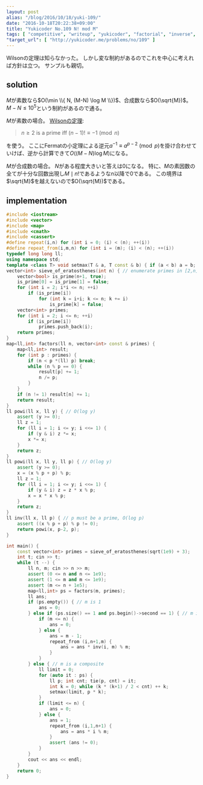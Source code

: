 ```yaml
---
layout: post
alias: "/blog/2016/10/18/yuki-109/"
date: "2016-10-18T20:22:38+09:00"
title: "Yukicoder No.109 N! mod M"
tags: [ "competitive", "writeup", "yukicoder", "factorial", "inverse", "wilsons-theorem", "fermats-little-theorem" ]
"target_url": [ "http://yukicoder.me/problems/no/109" ]
---
```


Wilsonの定理は知らなかった。
しかし変な制約があるのでこれを中心に考えれば方針は立つ。
サンプルも親切。

## solution

$M$が素数なら$O(\min \\{ N, (M-N) \log M \\})$、合成数なら$O(\sqrt{M})$。$M - N \le 10^5$という制約があるので通る。

$M$が素数の場合。
[Wilsonの定理](https://en.wikipedia.org/wiki/Wilson%27s_theorem):

>   $n \ge 2$ is a prime iff $(n-1)! \equiv -1 \pmod n$

を使う。
ここにFermatの小定理による逆元$a^{-1} \equiv a^{p-2} \pmod p$を掛け合わせていけば、逆から計算できて$O((M-N) \log M)$になる。

$M$が合成数の場合。
$N$がある程度大きいと答えは$0$になる。
特に、$M$の素因数の全てが十分な回数出現し$M \mid n!$であるような$n$以降で$0$である。
この境界は$\sqrt{M}$を越えないので$O(\sqrt{M})$である。

## implementation

``` c++
#include <iostream>
#include <vector>
#include <map>
#include <cmath>
#include <cassert>
#define repeat(i,n) for (int i = 0; (i) < (n); ++(i))
#define repeat_from(i,m,n) for (int i = (m); (i) < (n); ++(i))
typedef long long ll;
using namespace std;
template <class T> void setmax(T & a, T const & b) { if (a < b) a = b; }
vector<int> sieve_of_eratosthenes(int n) { // enumerate primes in [2,n] with O(n log log n)
    vector<bool> is_prime(n+1, true);
    is_prime[0] = is_prime[1] = false;
    for (int i = 2; i*i <= n; ++i)
        if (is_prime[i])
            for (int k = i+i; k <= n; k += i)
                is_prime[k] = false;
    vector<int> primes;
    for (int i = 2; i <= n; ++i)
        if (is_prime[i])
            primes.push_back(i);
    return primes;
}
map<ll,int> factors(ll n, vector<int> const & primes) {
    map<ll,int> result;
    for (int p : primes) {
        if (n < p *(ll) p) break;
        while (n % p == 0) {
            result[p] += 1;
            n /= p;
        }
    }
    if (n != 1) result[n] += 1;
    return result;
}
ll powi(ll x, ll y) { // O(log y)
    assert (y >= 0);
    ll z = 1;
    for (ll i = 1; i <= y; i <<= 1) {
        if (y & i) z *= x;
        x *= x;
    }
    return z;
}
ll powi(ll x, ll y, ll p) { // O(log y)
    assert (y >= 0);
    x = (x % p + p) % p;
    ll z = 1;
    for (ll i = 1; i <= y; i <<= 1) {
        if (y & i) z = z * x % p;
        x = x * x % p;
    }
    return z;
}
ll inv(ll x, ll p) { // p must be a prime, O(log p)
    assert ((x % p + p) % p != 0);
    return powi(x, p-2, p);
}

int main() {
    const vector<int> primes = sieve_of_eratosthenes(sqrt(1e9) + 3);
    int t; cin >> t;
    while (t --) {
        ll n, m; cin >> n >> m;
        assert (0 <= n and n <= 1e9);
        assert (1 <= m and m <= 1e9);
        assert (m <= n + 1e5);
        map<ll,int> ps = factors(m, primes);
        ll ans;
        if (ps.empty()) { // m is 1
            ans = 0;
        } else if (ps.size() == 1 and ps.begin()->second == 1) { // m is a prime
            if (m <= n) {
                ans = 0;
            } else {
                ans = m - 1;
                repeat_from (i,n+1,m) {
                    ans = ans * inv(i, m) % m;
                }
            }
        } else { // m is a composite
            ll limit = 0;
            for (auto it : ps) {
                ll p; int cnt; tie(p, cnt) = it;
                int k = 0; while (k * (k+1) / 2 < cnt) ++ k;
                setmax(limit, p * k);
            }
            if (limit <= n) {
                ans = 0;
            } else {
                ans = 1;
                repeat_from (i,1,n+1) {
                    ans = ans * i % m;
                }
                assert (ans != 0);
            }
        }
        cout << ans << endl;
    }
    return 0;
}
```

